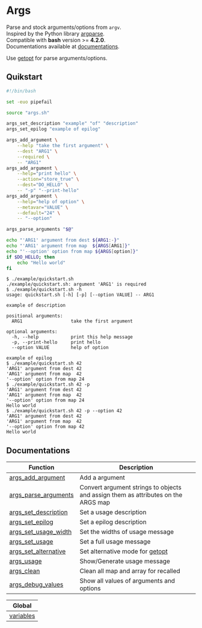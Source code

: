 # Args

Parse and stock arguments/options from `argv`.  
Inspired by the Python library [argparse](https://python.readthedocs.io/en/latest/library/argparse.html).  
Compatible with **bash** version >= **4.2.0**.  
Documentations available at [documentations](#documentations).

Use [getopt](https://www.man7.org/linux/man-pages/man1/getopt.1.html) for parse arguments/options.

## Quikstart

```bash
#!/bin/bash

set -euo pipefail

source "args.sh"

args_set_description "example" "of" "description"
args_set_epilog "example of epilog"

args_add_argument \
    --help "take the first argument" \
    --dest "ARG1" \
    --required \
    -- "ARG1"
args_add_argument \
    --help="print hello" \
    --action="store_true" \
    --dest="DO_HELLO" \
    -- "-p" "--print-hello"
args_add_argument \
    --help="help of option" \
    --metavar="VALUE" \
    --default="24" \
    -- "--option"

args_parse_arguments "$@"

echo "'ARG1' argument from dest ${ARG1:-}"
echo "'ARG1' argument from map  ${ARGS[ARG1]}"
echo "'--option' option from map ${ARGS[option]}"
if $DO_HELLO; then
    echo "Hello world"
fi
```

```
$ ./example/quickstart.sh
./example/quickstart.sh: argument 'ARG1' is required
$ ./example/quickstart.sh -h
usage: quickstart.sh [-h] [-p] [--option VALUE] -- ARG1

example of description

positional arguments:
  ARG1                  take the first argument

optional arguments:
  -h, --help            print this help message
  -p, --print-hello     print hello
  --option VALUE        help of option

example of epilog
$ ./example/quickstart.sh 42
'ARG1' argument from dest 42
'ARG1' argument from map  42
'--option' option from map 24
$ ./example/quickstart.sh 42 -p
'ARG1' argument from dest 42
'ARG1' argument from map  42
'--option' option from map 24
Hello world
$ ./example/quickstart.sh 42 -p --option 42
'ARG1' argument from dest 42
'ARG1' argument from map  42
'--option' option from map 42
Hello world
```

## Documentations

|Function|Description|
|---|---|
|[args_add_argument](docs/functions.md#args_add_argument)|Add a argument|
|[args_parse_arguments](docs/functions.md#args_parse_arguments)|Convert argument strings to objects and assign them as attributes on the ARGS map|
|[args_set_description](docs/functions.md#args_set_description)|Set a usage description|
|[args_set_epilog](docs/functions.md#args_set_epilog)|Set a epilog description|
|[args_set_usage_width](docs/functions.md#args_set_usage_width)|Set the widths of usage message|
|[args_set_usage](docs/functions.md#args_set_usage)|Set a full usage message|
|[args_set_alternative](docs/functions.md#args_set_alternative)|Set alternative mode for [getopt](https://www.man7.org/linux/man-pages/man1/getopt.1.html)|
|[args_usage](docs/functions.md#args_usage)|Show/Generate usage message|
|[args_clean](docs/functions.md#args_clean)|Clean all map and array for recalled|
|[args_debug_values](docs/functions.md#args_debug_values)|Show all values of arguments and options|

|Global|
|---|
|[variables](docs/global.md#variables)|